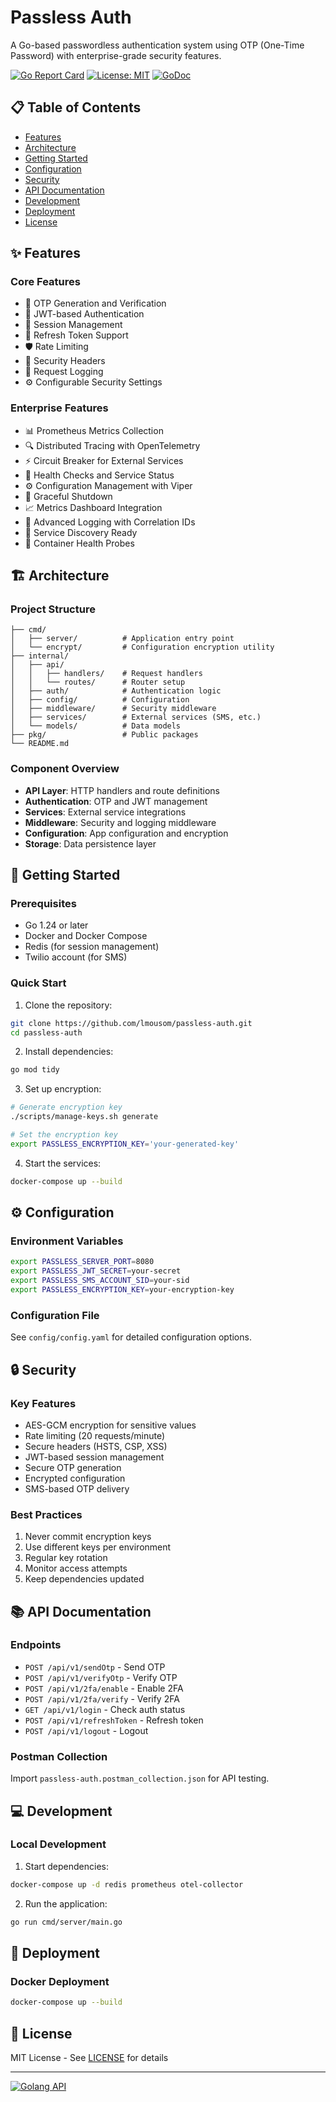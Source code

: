 # Passless Auth

A Go-based passwordless authentication system using OTP (One-Time Password) with enterprise-grade security features.

[![Go Report Card](https://goreportcard.com/badge/github.com/lmousom/passless-auth)](https://goreportcard.com/report/github.com/lmousom/passless-auth)
[![License: MIT](https://img.shields.io/badge/License-MIT-yellow.svg)](https://opensource.org/licenses/MIT)
[![GoDoc](https://godoc.org/github.com/lmousom/passless-auth?status.svg)](https://godoc.org/github.com/lmousom/passless-auth)

## 📋 Table of Contents
- [Features](#features)
- [Architecture](#architecture)
- [Getting Started](#getting-started)
- [Configuration](#configuration)
- [Security](#security)
- [API Documentation](#api-documentation)
- [Development](#development)
- [Deployment](#deployment)
- [License](#license)

## ✨ Features

### Core Features
- 🔐 OTP Generation and Verification
- 🔑 JWT-based Authentication
- 📱 Session Management
- 🔄 Refresh Token Support
- 🛡️ Rate Limiting
- 🚦 Security Headers
- 📝 Request Logging
- ⚙️ Configurable Security Settings

### Enterprise Features
- 📊 Prometheus Metrics Collection
- 🔍 Distributed Tracing with OpenTelemetry
- ⚡ Circuit Breaker for External Services
- 🏥 Health Checks and Service Status
- ⚙️ Configuration Management with Viper
- 🛑 Graceful Shutdown
- 📈 Metrics Dashboard Integration
- 📝 Advanced Logging with Correlation IDs
- 🔄 Service Discovery Ready
- 🏥 Container Health Probes

## 🏗️ Architecture

### Project Structure
```
├── cmd/
│   ├── server/          # Application entry point
│   └── encrypt/         # Configuration encryption utility
├── internal/
│   ├── api/
│   │   ├── handlers/    # Request handlers
│   │   └── routes/      # Router setup
│   ├── auth/            # Authentication logic
│   ├── config/          # Configuration
│   ├── middleware/      # Security middleware
│   ├── services/        # External services (SMS, etc.)
│   └── models/          # Data models
├── pkg/                 # Public packages
└── README.md
```

### Component Overview
- **API Layer**: HTTP handlers and route definitions
- **Authentication**: OTP and JWT management
- **Services**: External service integrations
- **Middleware**: Security and logging middleware
- **Configuration**: App configuration and encryption
- **Storage**: Data persistence layer

## 🚀 Getting Started

### Prerequisites
- Go 1.24 or later
- Docker and Docker Compose
- Redis (for session management)
- Twilio account (for SMS)

### Quick Start
1. Clone the repository:
```bash
git clone https://github.com/lmousom/passless-auth.git
cd passless-auth
```

2. Install dependencies:
```bash
go mod tidy
```

3. Set up encryption:
```bash
# Generate encryption key
./scripts/manage-keys.sh generate

# Set the encryption key
export PASSLESS_ENCRYPTION_KEY='your-generated-key'
```

4. Start the services:
```bash
docker-compose up --build
```

## ⚙️ Configuration

### Environment Variables
```bash
export PASSLESS_SERVER_PORT=8080
export PASSLESS_JWT_SECRET=your-secret
export PASSLESS_SMS_ACCOUNT_SID=your-sid
export PASSLESS_ENCRYPTION_KEY=your-encryption-key
```

### Configuration File
See `config/config.yaml` for detailed configuration options.

## 🔒 Security

### Key Features
- AES-GCM encryption for sensitive values
- Rate limiting (20 requests/minute)
- Secure headers (HSTS, CSP, XSS)
- JWT-based session management
- Secure OTP generation
- Encrypted configuration
- SMS-based OTP delivery

### Best Practices
1. Never commit encryption keys
2. Use different keys per environment
3. Regular key rotation
4. Monitor access attempts
5. Keep dependencies updated

## 📚 API Documentation

### Endpoints
- `POST /api/v1/sendOtp` - Send OTP
- `POST /api/v1/verifyOtp` - Verify OTP
- `POST /api/v1/2fa/enable` - Enable 2FA
- `POST /api/v1/2fa/verify` - Verify 2FA
- `GET /api/v1/login` - Check auth status
- `POST /api/v1/refreshToken` - Refresh token
- `POST /api/v1/logout` - Logout

### Postman Collection
Import `passless-auth.postman_collection.json` for API testing.

## 💻 Development

### Local Development
1. Start dependencies:
```bash
docker-compose up -d redis prometheus otel-collector
```

2. Run the application:
```bash
go run cmd/server/main.go
```


## 🚢 Deployment

### Docker Deployment
```bash
docker-compose up --build
```


## 📄 License

MIT License - See [LICENSE](LICENSE) for details

---

[![Golang API](https://i.imgur.com/jnr7kBu.png)](https://youtu.be/I5WBgYVA8-I)

